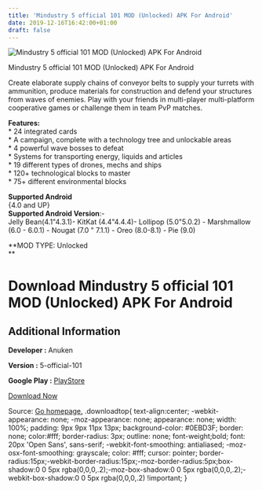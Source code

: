 ```yaml
---
title: 'Mindustry 5 official 101 MOD (Unlocked) APK For Android'
date: 2019-12-16T16:42:00+01:00
draft: false
---
```


![Mindustry 5 official 101 MOD (Unlocked) APK For Android](https://i1.wp.com/apkhome.net/wp-content/uploads/2019/12/Mindustry-5-official-101-MOD-Unlocked.png "Mindustry 5 official 101 MOD (Unlocked) APK For Android")

  

Mindustry 5 official 101 MOD (Unlocked) APK For Android

Create elaborate supply chains of conveyor belts to supply your turrets with ammunition, produce materials for construction and defend your structures from waves of enemies. Play with your friends in multi-player multi-platform cooperative games or challenge them in team PvP matches.

**Features:**  
\* 24 integrated cards  
\* A campaign, complete with a technology tree and unlockable areas  
\* 4 powerful wave bosses to defeat  
\* Systems for transporting energy, liquids and articles  
\* 19 different types of drones, mechs and ships  
\* 120+ technological blocks to master  
\* 75+ different environmental blocks

**Supported Android**  
{4.0 and UP}  
**Supported Android Version**:-  
Jelly Bean(4.1"4.3.1)- KitKat (4.4"4.4.4)- Lollipop (5.0"5.0.2) - Marshmallow (6.0 - 6.0.1) - Nougat (7.0 " 7.1.1) - Oreo (8.0-8.1) - Pie (9.0)

**MOD TYPE: Unlocked  
**

Download Mindustry 5 official 101 MOD (Unlocked) APK For Android
======================================================================

Additional Information
----------------------

**Developer :** Anuken

**Version :** 5-official-101

**Google Play :** [PlayStore](https://play.google.com/store/apps/details?id=io.anuke.mindustry)

  

[Download Now](https://store4app.co/post/mindustry-5-official-101-mod-unlocked-apk-for-android_1576486481)

  
Source: [Go homepage.](https://store4app.co/post/mindustry-5-official-101-mod-unlocked-apk-for-android_1576486481) .downloadtop{ text-align:center; -webkit-appearance: none; -moz-appearance: none; appearance: none; width: 100%; padding: 9px 9px 11px 13px; background-color: #0EBD3F; border: none; color:#fff; border-radius: 3px; outline: none; font-weight;bold; font: 20px 'Open Sans', sans-serif; -webkit-font-smoothing: antialiased; -moz-osx-font-smoothing: grayscale; color: #fff; cursor: pointer; border-radius:15px;-webkit-border-radius:15px;-moz-border-radius:5px;box-shadow:0 0 5px rgba(0,0,0,.2);-moz-box-shadow:0 0 5px rgba(0,0,0,.2);-webkit-box-shadow:0 0 5px rgba(0,0,0,.2) !important; }